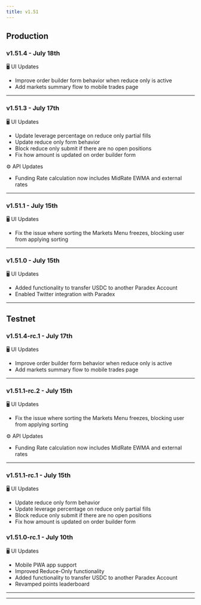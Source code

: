 ```yaml
---
title: v1.51
---
```


## Production

### v1.51.4 - July 18th

🖥️  UI Updates

* Improve order builder form behavior when reduce only is active
* Add markets summary flow to mobile trades page

***

### v1.51.3 - July 17th

🖥️  UI Updates

* Update leverage percentage on reduce only partial fills
* Update reduce only form behavior
* Block reduce only submit if there are no open positions
* Fix how amount is updated on order builder form

⚙️ API Updates

* Funding Rate calculation now includes MidRate EWMA and external rates

***

### v1.51.1 - July 15th

🖥️  UI Updates

* Fix the issue where sorting the Markets Menu freezes, blocking user from applying sorting

***

### v1.51.0 - July 15th

🖥️  UI Updates

* Added functionality to transfer USDC to another Paradex Account
* Enabled Twitter integration with Paradex

***

## Testnet

### v1.51.4-rc.1 - July 17th

🖥️  UI Updates

* Improve order builder form behavior when reduce only is active
* Add markets summary flow to mobile trades page

***

### v1.51.1-rc.2 - July 15th

🖥️  UI Updates

* Fix the issue where sorting the Markets Menu freezes, blocking user from applying sorting

⚙️ API Updates

* Funding Rate calculation now includes MidRate EWMA and external rates

***

### v1.51.1-rc.1 - July 15th

🖥️  UI Updates

* Update reduce only form behavior
* Update leverage percentage on reduce only partial fills
* Block reduce only submit if there are no open positions
* Fix how amount is updated on order builder form

### v1.51.0-rc.1 - July 10th

🖥️  UI Updates

* Mobile PWA app support
* Improved Reduce-Only functionality
* Added functionality to transfer USDC to another Paradex Account
* Revamped points leaderboard

***

***
